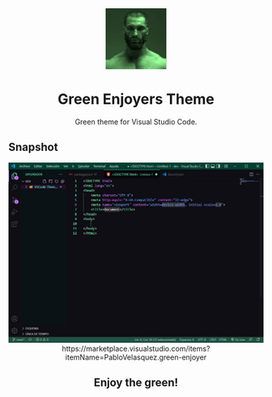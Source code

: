 <div align="center"><img src="assets/Green-Enjoyer-Icon.png" width="120" alt="GE Theme Logo" />
  <h1 align="center">Green Enjoyers Theme</h1>
  <p align="center">Green theme for Visual Studio Code.</p>
</div>

## Snapshot
<div align="center">
<img src="/assets/Snapshot.jpg" alt="GE Snapshot></img>
</div>

https://marketplace.visualstudio.com/items?itemName=PabloVelasquez.green-enjoyer

## **Enjoy the green!**
